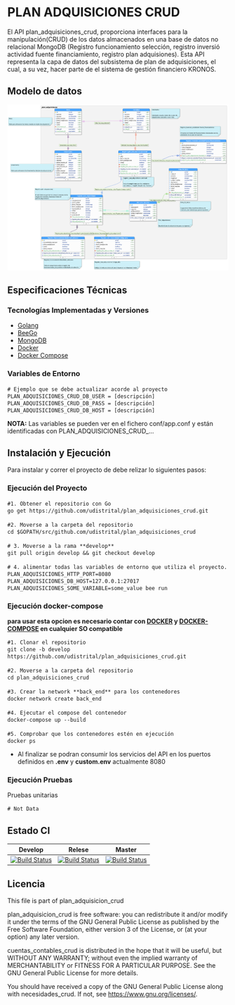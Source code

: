 # PLAN ADQUISICIONES CRUD

El API plan_adquisiciones_crud, proporciona interfaces para la manipulación(CRUD) de los datos almacenados en una base de datos no relacional MongoDB (Registro funcionamiento selección, registro inversió actividad fuente financiamiento, registro plan adquisiones).
Esta API representa la capa de datos del subsistema de plan de adquisiciones, el cual, a su vez, hacer parte de el sistema de gestión financiero KRONOS.



## Modelo de datos
![mbd](modelobd.png)


## Especificaciones Técnicas

### Tecnologías Implementadas y Versiones
* [Golang](https://github.com/udistrital/introduccion_oas/blob/master/instalacion_de_herramientas/golang.md)
* [BeeGo](https://github.com/udistrital/introduccion_oas/blob/master/instalacion_de_herramientas/beego.md)
* [MongoDB]()
* [Docker](https://docs.docker.com/engine/install/ubuntu/)
* [Docker Compose](https://docs.docker.com/compose/)


### Variables de Entorno
```shell
# Ejemplo que se debe actualizar acorde al proyecto
PLAN_ADQUISICIONES_CRUD_DB_USER = [descripción]
PLAN_ADQUISICIONES_CRUD_DB_PASS = [descripción]
PLAN_ADQUISICIONES_CRUD_DB_HOST = [descripción]
```
**NOTA:** Las variables se pueden ver en el fichero conf/app.conf y están identificadas con PLAN_ADQUISICIONES_CRUD_...


## Instalación y Ejecución

Para instalar y correr el proyecto de debe relizar lo siguientes pasos:

### Ejecución del Proyecto
```shell
#1. Obtener el repositorio con Go
go get https://github.com/udistrital/plan_adquisiciones_crud.git

#2. Moverse a la carpeta del repositorio
cd $GOPATH/src/github.com/udistrital/plan_adquisiciones_crud

# 3. Moverse a la rama **develop**
git pull origin develop && git checkout develop

# 4. alimentar todas las variables de entorno que utiliza el proyecto.
PLAN_ADQUISICIONES_HTTP_PORT=8080 PLAN_ADQUISICIONES_DB_HOST=127.0.0.1:27017 PLAN_ADQUISICIONES_SOME_VARIABLE=some_value bee run
```

### Ejecución docker-compose

**para usar esta opcion es necesario contar con [DOCKER](https://docs.docker.com/) y [DOCKER-COMPOSE](https://docs.docker.com/compose/) en cualquier SO compatible**

```shell
#1. Clonar el repositorio
git clone -b develop https://github.com/udistrital/plan_adquisiciones_crud.git

#2. Moverse a la carpeta del repositorio
cd plan_adquisiciones_crud

#3. Crear la network **back_end** para los contenedores
docker network create back_end

#4. Ejecutar el compose del contenedor
docker-compose up --build

#5. Comprobar que los contenedores estén en ejecución
docker ps
```
- Al finalizar se podran consumir los servicios del API en los puertos definidos en **.env** y **custom.env** actualmente 8080

### Ejecución Pruebas

Pruebas unitarias
```shell
# Not Data
```

## Estado CI
| Develop | Relese  | Master |
| -- | -- | -- |
| [![Build Status](https://hubci.portaloas.udistrital.edu.co/api/badges/udistrital/plan_adquisiciones_crud/status.svg?ref=refs/heads/develop)](https://hubci.portaloas.udistrital.edu.co/udistrital/cuentas_contables_crud) | [![Build Status](https://hubci.portaloas.udistrital.edu.co/api/badges/udistrital/plan_adquisiciones_crud/status.svg?ref=refs/heads/release)](https://hubci.portaloas.udistrital.edu.co/udistrital/cuentas_contables_crud) | [![Build Status](https://hubci.portaloas.udistrital.edu.co/api/badges/udistrital/plan_adquisiciones_crud/status.svg?ref=refs/heads/master)](https://hubci.portaloas.udistrital.edu.co/udistrital/cuentas_contables_crud) |



## Licencia
This file is part of plan_adquisicion_crud

plan_adquisicion_crud is free software: you can redistribute it and/or modify it under the terms of the GNU General Public License as published by the Free Software Foundation, either version 3 of the License, or (at your option) any later version.

cuentas_contables_crud is distributed in the hope that it will be useful, but WITHOUT ANY WARRANTY; without even the implied warranty of MERCHANTABILITY or FITNESS FOR A PARTICULAR PURPOSE. See the GNU General Public License for more details.

You should have received a copy of the GNU General Public License along with necesidades_crud. If not, see https://www.gnu.org/licenses/.



